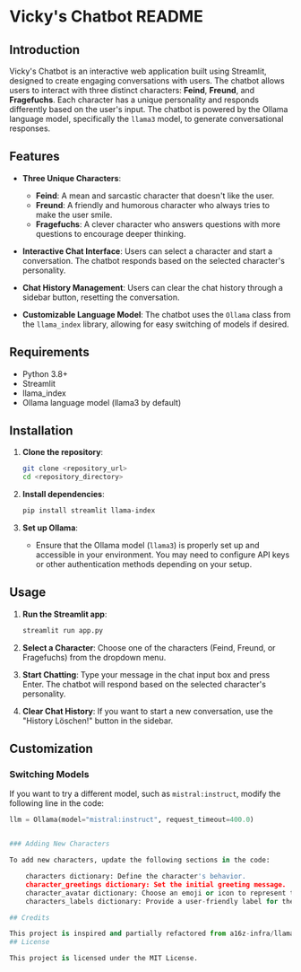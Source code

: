 # Vicky's Chatbot README

## Introduction
Vicky's Chatbot is an interactive web application built using Streamlit, designed to create engaging conversations with users. The chatbot allows users to interact with three distinct characters: **Feind**, **Freund**, and **Fragefuchs**. Each character has a unique personality and responds differently based on the user's input. The chatbot is powered by the Ollama language model, specifically the `llama3` model, to generate conversational responses.

## Features
- **Three Unique Characters**:
  - **Feind**: A mean and sarcastic character that doesn't like the user.
  - **Freund**: A friendly and humorous character who always tries to make the user smile.
  - **Fragefuchs**: A clever character who answers questions with more questions to encourage deeper thinking.
  
- **Interactive Chat Interface**: Users can select a character and start a conversation. The chatbot responds based on the selected character's personality.

- **Chat History Management**: Users can clear the chat history through a sidebar button, resetting the conversation.

- **Customizable Language Model**: The chatbot uses the `Ollama` class from the `llama_index` library, allowing for easy switching of models if desired.

## Requirements
- Python 3.8+
- Streamlit
- llama_index
- Ollama language model (llama3 by default)

## Installation

1. **Clone the repository**:
    ```bash
    git clone <repository_url>
    cd <repository_directory>
    ```

2. **Install dependencies**:
    ```bash
    pip install streamlit llama-index
    ```

3. **Set up Ollama**:
   - Ensure that the Ollama model (`llama3`) is properly set up and accessible in your environment. You may need to configure API keys or other authentication methods depending on your setup.

## Usage

1. **Run the Streamlit app**:
    ```bash
    streamlit run app.py
    ```

2. **Select a Character**: Choose one of the characters (Feind, Freund, or Fragefuchs) from the dropdown menu.

3. **Start Chatting**: Type your message in the chat input box and press Enter. The chatbot will respond based on the selected character's personality.

4. **Clear Chat History**: If you want to start a new conversation, use the "History Löschen!" button in the sidebar.

## Customization

### Switching Models
If you want to try a different model, such as `mistral:instruct`, modify the following line in the code:
```python
llm = Ollama(model="mistral:instruct", request_timeout=400.0)


### Adding New Characters

To add new characters, update the following sections in the code:

    characters dictionary: Define the character's behavior.
    character_greetings dictionary: Set the initial greeting message.
    character_avatar dictionary: Choose an emoji or icon to represent the character.
    characters_labels dictionary: Provide a user-friendly label for the character.

## Credits

This project is inspired and partially refactored from a16z-infra/llama2-chatbot.
## License

This project is licensed under the MIT License. 
